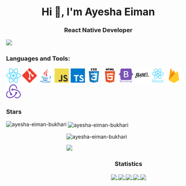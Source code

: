<h1 align="center">Hi 👋, I'm Ayesha Eiman</h1>
<h3 align="center">React Native Developer</h3>



<div> <a href="https://github.com/ayesha-eiman-bukhari" target="_blank"><img src="https://img.shields.io/badge/GitHub-100000?style=for-the-badge&logo=github&logoColor=white" target="_blank"></a>
</div><h3 align="left">Languages and Tools:</h3>
<p align="left">
<img src="https://raw.githubusercontent.com/teamedwardforever/Readme-Generator/71f25dd8b98329b168142a6b782a107b75eab178/svg/Skills/Mobile/header_logo.svg" alt="React Native" width="40" height="40"/>
<img src="https://raw.githubusercontent.com/teamedwardforever/Readme-Generator/71f25dd8b98329b168142a6b782a107b75eab178/svg/Skills/Other/git-scm-icon.svg" alt="Git" width="40" height="40"/>
<img src="https://raw.githubusercontent.com/teamedwardforever/Readme-Generator/71f25dd8b98329b168142a6b782a107b75eab178/svg/Skills/Languages/java-original.svg" alt="Java" width="40" height="40"/>
<img src="https://raw.githubusercontent.com/teamedwardforever/Readme-Generator/71f25dd8b98329b168142a6b782a107b75eab178/svg/Skills/Languages/javascript-original.svg" alt="Javascript" width="40" height="40"/>
<img src="https://raw.githubusercontent.com/teamedwardforever/Readme-Generator/71f25dd8b98329b168142a6b782a107b75eab178/svg/Skills/Languages/typescript-original.svg" alt="Typescript" width="40" height="40"/>
<img src="https://raw.githubusercontent.com/teamedwardforever/Readme-Generator/71f25dd8b98329b168142a6b782a107b75eab178/svg/Skills/Frontend/css3-original-wordmark.svg" alt="Css" width="40" height="40"/>
<img src="https://raw.githubusercontent.com/teamedwardforever/Readme-Generator/71f25dd8b98329b168142a6b782a107b75eab178/svg/Skills/Frontend/html5-original-wordmark.svg" alt="HTML" width="40" height="40"/>
<img src="https://raw.githubusercontent.com/teamedwardforever/Readme-Generator/71f25dd8b98329b168142a6b782a107b75eab178/svg/Skills/Frontend/bootstrap-plain-wordmark.svg" alt="Bootstrap" width="40" height="40"/>
<img src="https://raw.githubusercontent.com/teamedwardforever/Readme-Generator/71f25dd8b98329b168142a6b782a107b75eab178/svg/Skills/Frontend/babeljs-icon.svg" alt="Babeljs" width="40" height="40"/>
<img src="https://raw.githubusercontent.com/teamedwardforever/Readme-Generator/71f25dd8b98329b168142a6b782a107b75eab178/svg/Skills/Frontend/react-original-wordmark.svg" alt="React" width="40" height="40"/>
<img src="https://raw.githubusercontent.com/teamedwardforever/Readme-Generator/71f25dd8b98329b168142a6b782a107b75eab178/svg/Skills/BackendService/firebase-icon.svg" alt="Firebase" width="40" height="40"/>
<img src="https://raw.githubusercontent.com/teamedwardforever/Readme-Generator/71f25dd8b98329b168142a6b782a107b75eab178/svg/Skills/Frontend/redux-original.svg" alt="Redux" width="40" height="40"/>
</p>

<h3 align="left">Stars</h3>
<img align="left" height="180em" src="https://github-readme-stats.vercel.app/api/top-langs/?username=ayesha-eiman-bukhari&layout=compact&theme=dracula" alt=ayesha-eiman-bukhari />

<p>&nbsp;<img align="center" height="180em" src="https://github-readme-stats.vercel.app/api?username=ayesha-eiman-bukhari&show_icons=true&locale=en&theme=dracula" alt="ayesha-eiman-bukhari" /></p>

<p><img align="center" height="180em" src="https://github-readme-streak-stats.herokuapp.com/?user=ayesha-eiman-bukhari&theme=" alt="ayesha-eiman-bukhari" /></p>

<img src="https://user-images.githubusercontent.com/73097560/115834477-dbab4500-a447-11eb-908a-139a6edaec5c.gif"><h3 align="center">Statistics</h3>
<div align="center">
<a href="https://github.com/ayesha-eiman-bukhari">
<img align="center" src="http://github-profile-summary-cards.vercel.app/api/cards/stats?username=ayesha-eiman-bukhari&theme=2077" height="180em" />
<img align="center" src="http://github-profile-summary-cards.vercel.app/api/cards/most-commit-language?username=ayesha-eiman-bukhari&theme=2077" height="180em" />
<img align="center" src="http://github-profile-summary-cards.vercel.app/api/cards/repos-per-language?username=ayesha-eiman-bukhari&theme=2077" height="180em" />
<img align="center" src="http://github-profile-summary-cards.vercel.app/api/cards/productive-time?username=ayesha-eiman-bukhari&theme=2077" height="180em" />
<img align="center" src="http://github-profile-summary-cards.vercel.app/api/cards/profile-details?username=ayesha-eiman-bukhari&theme=aura_dark" height="180em" />
</div>
